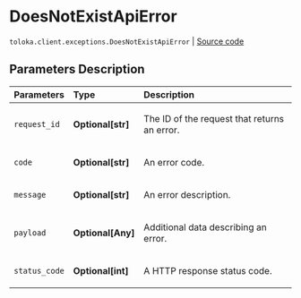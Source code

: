 # DoesNotExistApiError
`toloka.client.exceptions.DoesNotExistApiError` | [Source code](https://github.com/Toloka/toloka-kit/blob/v1.2.0/src/client/exceptions.py#L130)

## Parameters Description

| Parameters | Type | Description |
| :----------| :----| :-----------|
`request_id`|**Optional\[str\]**|<p>The ID of the request that returns an error.</p>
`code`|**Optional\[str\]**|<p>An error code.</p>
`message`|**Optional\[str\]**|<p>An error description.</p>
`payload`|**Optional\[Any\]**|<p>Additional data describing an error.</p>
`status_code`|**Optional\[int\]**|<p>A HTTP response status code.</p>
